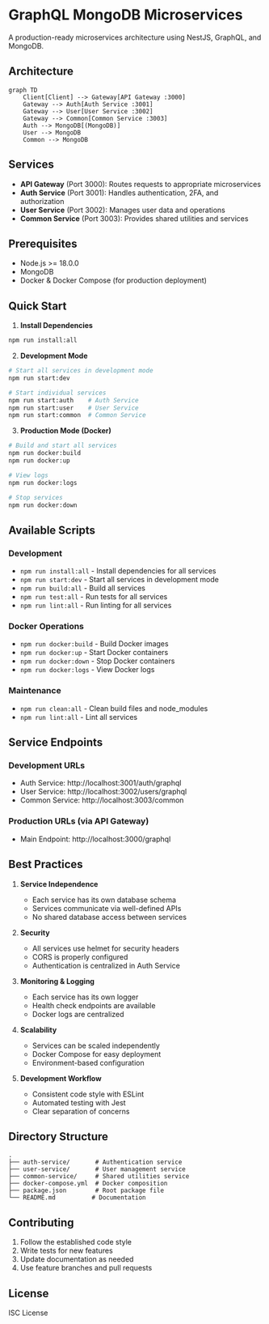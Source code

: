# GraphQL MongoDB Microservices

A production-ready microservices architecture using NestJS, GraphQL, and MongoDB.

## Architecture

```mermaid
graph TD
    Client[Client] --> Gateway[API Gateway :3000]
    Gateway --> Auth[Auth Service :3001]
    Gateway --> User[User Service :3002]
    Gateway --> Common[Common Service :3003]
    Auth --> MongoDB[(MongoDB)]
    User --> MongoDB
    Common --> MongoDB
```

## Services

- **API Gateway** (Port 3000): Routes requests to appropriate microservices
- **Auth Service** (Port 3001): Handles authentication, 2FA, and authorization
- **User Service** (Port 3002): Manages user data and operations
- **Common Service** (Port 3003): Provides shared utilities and services

## Prerequisites

- Node.js >= 18.0.0
- MongoDB
- Docker & Docker Compose (for production deployment)

## Quick Start

1. **Install Dependencies**
```bash
npm run install:all
```

2. **Development Mode**
```bash
# Start all services in development mode
npm run start:dev

# Start individual services
npm run start:auth    # Auth Service
npm run start:user    # User Service
npm run start:common  # Common Service
```

3. **Production Mode (Docker)**
```bash
# Build and start all services
npm run docker:build
npm run docker:up

# View logs
npm run docker:logs

# Stop services
npm run docker:down
```

## Available Scripts

### Development
- `npm run install:all` - Install dependencies for all services
- `npm run start:dev` - Start all services in development mode
- `npm run build:all` - Build all services
- `npm run test:all` - Run tests for all services
- `npm run lint:all` - Run linting for all services

### Docker Operations
- `npm run docker:build` - Build Docker images
- `npm run docker:up` - Start Docker containers
- `npm run docker:down` - Stop Docker containers
- `npm run docker:logs` - View Docker logs

### Maintenance
- `npm run clean:all` - Clean build files and node_modules
- `npm run lint:all` - Lint all services

## Service Endpoints

### Development URLs
- Auth Service: http://localhost:3001/auth/graphql
- User Service: http://localhost:3002/users/graphql
- Common Service: http://localhost:3003/common

### Production URLs (via API Gateway)
- Main Endpoint: http://localhost:3000/graphql

## Best Practices

1. **Service Independence**
   - Each service has its own database schema
   - Services communicate via well-defined APIs
   - No shared database access between services

2. **Security**
   - All services use helmet for security headers
   - CORS is properly configured
   - Authentication is centralized in Auth Service

3. **Monitoring & Logging**
   - Each service has its own logger
   - Health check endpoints are available
   - Docker logs are centralized

4. **Scalability**
   - Services can be scaled independently
   - Docker Compose for easy deployment
   - Environment-based configuration

5. **Development Workflow**
   - Consistent code style with ESLint
   - Automated testing with Jest
   - Clear separation of concerns

## Directory Structure

```
.
├── auth-service/       # Authentication service
├── user-service/       # User management service
├── common-service/     # Shared utilities service
├── docker-compose.yml  # Docker composition
├── package.json        # Root package file
└── README.md          # Documentation
```

## Contributing

1. Follow the established code style
2. Write tests for new features
3. Update documentation as needed
4. Use feature branches and pull requests

## License

ISC License